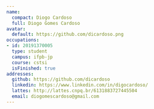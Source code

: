```yaml
---
name:
  compact: Diogo Cardoso
  full: Diogo Gomes Cardoso
avatar:
  default: https://github.com/dicardoso.png
occupations:
- id: 20191370005
  type: student
  campus: ifpb-jp
  course: cstsi
  isFinished: true
addresses:
  github: https://github.com/dicardoso
  linkedin: https://www.linkedin.com/in/digocardoso/
  lattes: http://lattes.cnpq.br/6131883727445504
  email: diogomescardoso@gmail.com
---
```

